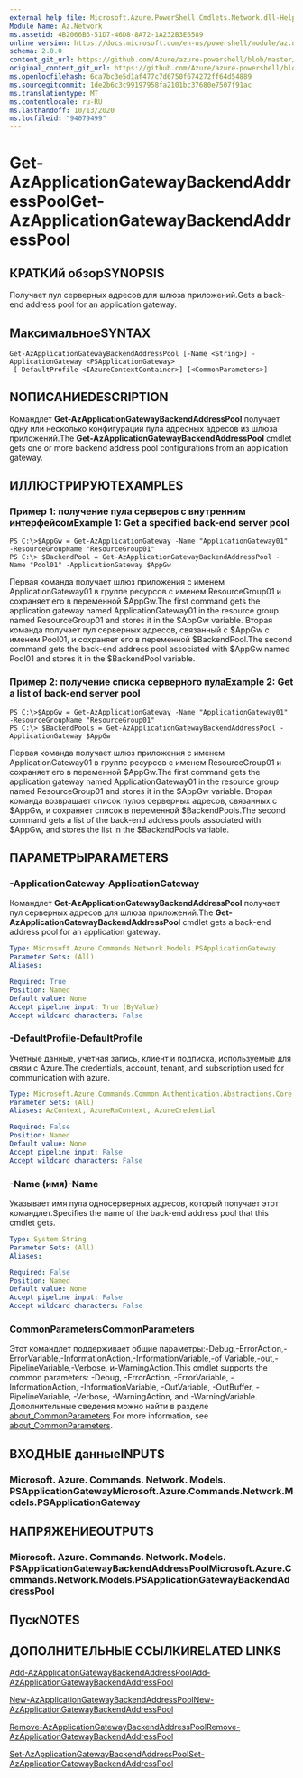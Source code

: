 ```yaml
---
external help file: Microsoft.Azure.PowerShell.Cmdlets.Network.dll-Help.xml
Module Name: Az.Network
ms.assetid: 4B2066B6-51D7-46D8-8A72-1A232B3E6589
online version: https://docs.microsoft.com/en-us/powershell/module/az.network/get-azapplicationgatewaybackendaddresspool
schema: 2.0.0
content_git_url: https://github.com/Azure/azure-powershell/blob/master/src/Network/Network/help/Get-AzApplicationGatewayBackendAddressPool.md
original_content_git_url: https://github.com/Azure/azure-powershell/blob/master/src/Network/Network/help/Get-AzApplicationGatewayBackendAddressPool.md
ms.openlocfilehash: 6ca7bc3e5d1af477c7d6750f674272ff64d54889
ms.sourcegitcommit: 1de2b6c3c99197958fa2101bc37680e7507f91ac
ms.translationtype: MT
ms.contentlocale: ru-RU
ms.lasthandoff: 10/13/2020
ms.locfileid: "94079499"
---
```

# <span data-ttu-id="50c9a-101">Get-AzApplicationGatewayBackendAddressPool</span><span class="sxs-lookup"><span data-stu-id="50c9a-101">Get-AzApplicationGatewayBackendAddressPool</span></span>

## <span data-ttu-id="50c9a-102">КРАТКИй обзор</span><span class="sxs-lookup"><span data-stu-id="50c9a-102">SYNOPSIS</span></span>
<span data-ttu-id="50c9a-103">Получает пул серверных адресов для шлюза приложений.</span><span class="sxs-lookup"><span data-stu-id="50c9a-103">Gets a back-end address pool for an application gateway.</span></span>

## <span data-ttu-id="50c9a-104">Максимальное</span><span class="sxs-lookup"><span data-stu-id="50c9a-104">SYNTAX</span></span>

```
Get-AzApplicationGatewayBackendAddressPool [-Name <String>] -ApplicationGateway <PSApplicationGateway>
 [-DefaultProfile <IAzureContextContainer>] [<CommonParameters>]
```

## <span data-ttu-id="50c9a-105">NОПИСАНИЕ</span><span class="sxs-lookup"><span data-stu-id="50c9a-105">DESCRIPTION</span></span>
<span data-ttu-id="50c9a-106">Командлет **Get-AzApplicationGatewayBackendAddressPool** получает одну или несколько конфигураций пула адресных адресов из шлюза приложений.</span><span class="sxs-lookup"><span data-stu-id="50c9a-106">The **Get-AzApplicationGatewayBackendAddressPool** cmdlet gets one or more backend address pool configurations from an application gateway.</span></span>

## <span data-ttu-id="50c9a-107">ИЛЛЮСТРИРУЮТ</span><span class="sxs-lookup"><span data-stu-id="50c9a-107">EXAMPLES</span></span>

### <span data-ttu-id="50c9a-108">Пример 1: получение пула серверов с внутренним интерфейсом</span><span class="sxs-lookup"><span data-stu-id="50c9a-108">Example 1: Get a specified back-end server pool</span></span>
```
PS C:\>$AppGw = Get-AzApplicationGateway -Name "ApplicationGateway01" -ResourceGroupName "ResourceGroup01"
PS C:\> $BackendPool = Get-AzApplicationGatewayBackendAddressPool -Name "Pool01" -ApplicationGateway $AppGw
```

<span data-ttu-id="50c9a-109">Первая команда получает шлюз приложения с именем ApplicationGateway01 в группе ресурсов с именем ResourceGroup01 и сохраняет его в переменной $AppGw.</span><span class="sxs-lookup"><span data-stu-id="50c9a-109">The first command gets the application gateway named ApplicationGateway01 in the resource group named ResourceGroup01 and stores it in the $AppGw variable.</span></span>
<span data-ttu-id="50c9a-110">Вторая команда получает пул серверных адресов, связанный с $AppGw с именем Pool01, и сохраняет его в переменной $BackendPool.</span><span class="sxs-lookup"><span data-stu-id="50c9a-110">The second command gets the back-end address pool associated with $AppGw named Pool01 and stores it in the $BackendPool variable.</span></span>

### <span data-ttu-id="50c9a-111">Пример 2: получение списка серверного пула</span><span class="sxs-lookup"><span data-stu-id="50c9a-111">Example 2: Get a list of back-end server pool</span></span>
```
PS C:\>$AppGw = Get-AzApplicationGateway -Name "ApplicationGateway01" -ResourceGroupName "ResourceGroup01"
PS C:\> $BackendPools = Get-AzApplicationGatewayBackendAddressPool -ApplicationGateway $AppGw
```

<span data-ttu-id="50c9a-112">Первая команда получает шлюз приложения с именем ApplicationGateway01 в группе ресурсов с именем ResourceGroup01 и сохраняет его в переменной $AppGw.</span><span class="sxs-lookup"><span data-stu-id="50c9a-112">The first command gets the application gateway named ApplicationGateway01 in the resource group named ResourceGroup01 and stores it in the $AppGw variable.</span></span>
<span data-ttu-id="50c9a-113">Вторая команда возвращает список пулов серверных адресов, связанных с $AppGw, и сохраняет список в переменной $BackendPools.</span><span class="sxs-lookup"><span data-stu-id="50c9a-113">The second command gets a list of the back-end address pools associated with $AppGw, and stores the list in the $BackendPools variable.</span></span>

## <span data-ttu-id="50c9a-114">ПАРАМЕТРЫ</span><span class="sxs-lookup"><span data-stu-id="50c9a-114">PARAMETERS</span></span>

### <span data-ttu-id="50c9a-115">-ApplicationGateway</span><span class="sxs-lookup"><span data-stu-id="50c9a-115">-ApplicationGateway</span></span>
<span data-ttu-id="50c9a-116">Командлет **Get-AzApplicationGatewayBackendAddressPool** получает пул серверных адресов для шлюза приложений.</span><span class="sxs-lookup"><span data-stu-id="50c9a-116">The **Get-AzApplicationGatewayBackendAddressPool** cmdlet gets a back-end address pool for an application gateway.</span></span>

```yaml
Type: Microsoft.Azure.Commands.Network.Models.PSApplicationGateway
Parameter Sets: (All)
Aliases:

Required: True
Position: Named
Default value: None
Accept pipeline input: True (ByValue)
Accept wildcard characters: False
```

### <span data-ttu-id="50c9a-117">-DefaultProfile</span><span class="sxs-lookup"><span data-stu-id="50c9a-117">-DefaultProfile</span></span>
<span data-ttu-id="50c9a-118">Учетные данные, учетная запись, клиент и подписка, используемые для связи с Azure.</span><span class="sxs-lookup"><span data-stu-id="50c9a-118">The credentials, account, tenant, and subscription used for communication with azure.</span></span>

```yaml
Type: Microsoft.Azure.Commands.Common.Authentication.Abstractions.Core.IAzureContextContainer
Parameter Sets: (All)
Aliases: AzContext, AzureRmContext, AzureCredential

Required: False
Position: Named
Default value: None
Accept pipeline input: False
Accept wildcard characters: False
```

### <span data-ttu-id="50c9a-119">-Name (имя)</span><span class="sxs-lookup"><span data-stu-id="50c9a-119">-Name</span></span>
<span data-ttu-id="50c9a-120">Указывает имя пула односерверных адресов, который получает этот командлет.</span><span class="sxs-lookup"><span data-stu-id="50c9a-120">Specifies the name of the back-end address pool that this cmdlet gets.</span></span>

```yaml
Type: System.String
Parameter Sets: (All)
Aliases:

Required: False
Position: Named
Default value: None
Accept pipeline input: False
Accept wildcard characters: False
```

### <span data-ttu-id="50c9a-121">CommonParameters</span><span class="sxs-lookup"><span data-stu-id="50c9a-121">CommonParameters</span></span>
<span data-ttu-id="50c9a-122">Этот командлет поддерживает общие параметры:-Debug,-ErrorAction,-ErrorVariable,-InformationAction,-InformationVariable,-of Variable,-out,-PipelineVariable,-Verbose, и-WarningAction.</span><span class="sxs-lookup"><span data-stu-id="50c9a-122">This cmdlet supports the common parameters: -Debug, -ErrorAction, -ErrorVariable, -InformationAction, -InformationVariable, -OutVariable, -OutBuffer, -PipelineVariable, -Verbose, -WarningAction, and -WarningVariable.</span></span> <span data-ttu-id="50c9a-123">Дополнительные сведения можно найти в разделе [about_CommonParameters](http://go.microsoft.com/fwlink/?LinkID=113216).</span><span class="sxs-lookup"><span data-stu-id="50c9a-123">For more information, see [about_CommonParameters](http://go.microsoft.com/fwlink/?LinkID=113216).</span></span>

## <span data-ttu-id="50c9a-124">ВХОДНЫЕ данные</span><span class="sxs-lookup"><span data-stu-id="50c9a-124">INPUTS</span></span>

### <span data-ttu-id="50c9a-125">Microsoft. Azure. Commands. Network. Models. PSApplicationGateway</span><span class="sxs-lookup"><span data-stu-id="50c9a-125">Microsoft.Azure.Commands.Network.Models.PSApplicationGateway</span></span>

## <span data-ttu-id="50c9a-126">НАПРЯЖЕНИЕ</span><span class="sxs-lookup"><span data-stu-id="50c9a-126">OUTPUTS</span></span>

### <span data-ttu-id="50c9a-127">Microsoft. Azure. Commands. Network. Models. PSApplicationGatewayBackendAddressPool</span><span class="sxs-lookup"><span data-stu-id="50c9a-127">Microsoft.Azure.Commands.Network.Models.PSApplicationGatewayBackendAddressPool</span></span>

## <span data-ttu-id="50c9a-128">Пуск</span><span class="sxs-lookup"><span data-stu-id="50c9a-128">NOTES</span></span>

## <span data-ttu-id="50c9a-129">ДОПОЛНИТЕЛЬНЫЕ ССЫЛКИ</span><span class="sxs-lookup"><span data-stu-id="50c9a-129">RELATED LINKS</span></span>

[<span data-ttu-id="50c9a-130">Add-AzApplicationGatewayBackendAddressPool</span><span class="sxs-lookup"><span data-stu-id="50c9a-130">Add-AzApplicationGatewayBackendAddressPool</span></span>](./Add-AzApplicationGatewayBackendAddressPool.md)

[<span data-ttu-id="50c9a-131">New-AzApplicationGatewayBackendAddressPool</span><span class="sxs-lookup"><span data-stu-id="50c9a-131">New-AzApplicationGatewayBackendAddressPool</span></span>](./New-AzApplicationGatewayBackendAddressPool.md)

[<span data-ttu-id="50c9a-132">Remove-AzApplicationGatewayBackendAddressPool</span><span class="sxs-lookup"><span data-stu-id="50c9a-132">Remove-AzApplicationGatewayBackendAddressPool</span></span>](./Remove-AzApplicationGatewayBackendAddressPool.md)

[<span data-ttu-id="50c9a-133">Set-AzApplicationGatewayBackendAddressPool</span><span class="sxs-lookup"><span data-stu-id="50c9a-133">Set-AzApplicationGatewayBackendAddressPool</span></span>](./Set-AzApplicationGatewayBackendAddressPool.md)


